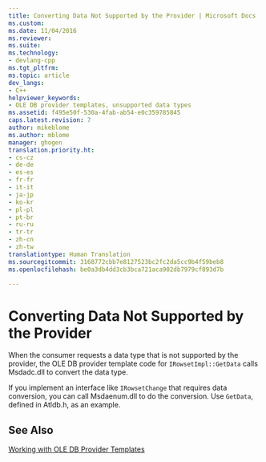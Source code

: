 ```yaml
---
title: Converting Data Not Supported by the Provider | Microsoft Docs
ms.custom: 
ms.date: 11/04/2016
ms.reviewer: 
ms.suite: 
ms.technology:
- devlang-cpp
ms.tgt_pltfrm: 
ms.topic: article
dev_langs:
- C++
helpviewer_keywords:
- OLE DB provider templates, unsupported data types
ms.assetid: f495e50f-530a-4fab-ab54-e0c359785845
caps.latest.revision: 7
author: mikeblome
ms.author: mblome
manager: ghogen
translation.priority.ht:
- cs-cz
- de-de
- es-es
- fr-fr
- it-it
- ja-jp
- ko-kr
- pl-pl
- pt-br
- ru-ru
- tr-tr
- zh-cn
- zh-tw
translationtype: Human Translation
ms.sourcegitcommit: 3168772cbb7e8127523bc2fc2da5cc9b4f59beb8
ms.openlocfilehash: be0a3db4dd3cb3bca721aca902db7979cf893d7b

---
```

# Converting Data Not Supported by the Provider
When the consumer requests a data type that is not supported by the provider, the OLE DB provider template code for `IRowsetImpl::GetData` calls Msdadc.dll to convert the data type.  
  
 If you implement an interface like `IRowsetChange` that requires data conversion, you can call Msdaenum.dll to do the conversion. Use `GetData`, defined in Atldb.h, as an example.  
  
## See Also  
 [Working with OLE DB Provider Templates](../../data/oledb/working-with-ole-db-provider-templates.md)


<!--HONumber=Jan17_HO2-->


